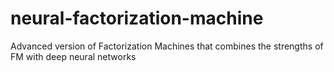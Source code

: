 # neural-factorization-machine
Advanced version of Factorization Machines that combines the strengths of FM with deep neural networks
